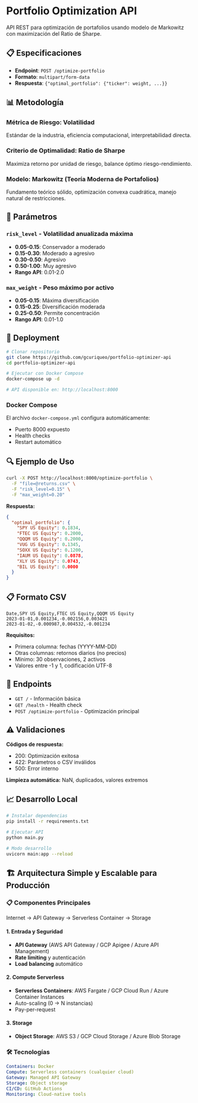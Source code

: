 # Portfolio Optimization API

API REST para optimización de portafolios usando modelo de Markowitz con maximización del Ratio de Sharpe.

## 📋 Especificaciones

- **Endpoint**: `POST /optimize-portfolio`
- **Formato**: `multipart/form-data`
- **Respuesta**: `{"optimal_portfolio": {"ticker": weight, ...}}`

## 📊 Metodología

### Métrica de Riesgo: **Volatilidad**
Estándar de la industria, eficiencia computacional, interpretabilidad directa.

### Criterio de Optimalidad: **Ratio de Sharpe**
Maximiza retorno por unidad de riesgo, balance óptimo riesgo-rendimiento.

### Modelo: **Markowitz (Teoría Moderna de Portafolios)**
Fundamento teórico sólido, optimización convexa cuadrática, manejo natural de restricciones.

## 📏 Parámetros

### `risk_level` - Volatilidad anualizada máxima
- **0.05-0.15**: Conservador a moderado
- **0.15-0.30**: Moderado a agresivo  
- **0.30-0.50**: Agresivo
- **0.50-1.00**: Muy agresivo
- **Rango API**: 0.01-2.0

### `max_weight` - Peso máximo por activo
- **0.05-0.15**: Máxima diversificación
- **0.15-0.25**: Diversificación moderada
- **0.25-0.50**: Permite concentración
- **Rango API**: 0.01-1.0

## 🚀 Deployment

```bash
# Clonar repositorio
git clone https://github.com/gcuriqueo/portfolio-optimizer-api
cd portfolio-optimizer-api

# Ejecutar con Docker Compose
docker-compose up -d

# API disponible en: http://localhost:8000
```

### Docker Compose
El archivo `docker-compose.yml` configura automáticamente:
- Puerto 8000 expuesto
- Health checks
- Restart automático

## 🔍 Ejemplo de Uso

```bash
curl -X POST http://localhost:8000/optimize-portfolio \
  -F "file=@returns.csv" \
  -F "risk_level=0.15" \
  -F "max_weight=0.20"
```

**Respuesta:**
```json
{
  "optimal_portfolio": {
    "SPY US Equity": 0.1834,
    "FTEC US Equity": 0.2000,
    "QQQM US Equity": 0.2000,
    "VUG US Equity": 0.1345,
    "SOXX US Equity": 0.1200,
    "IAUM US Equity": 0.0878,
    "XLY US Equity": 0.0743,
    "BIL US Equity": 0.0000
  }
}
```

## 📋 Formato CSV

```csv
Date,SPY US Equity,FTEC US Equity,QQQM US Equity
2023-01-01,0.001234,-0.002156,0.003421
2023-01-02,-0.000987,0.004532,-0.001234
```

**Requisitos:**
- Primera columna: fechas (YYYY-MM-DD)
- Otras columnas: retornos diarios (no precios)
- Mínimo: 30 observaciones, 2 activos
- Valores entre -1 y 1, codificación UTF-8

## 🔧 Endpoints

- `GET /` - Información básica
- `GET /health` - Health check
- `POST /optimize-portfolio` - Optimización principal

## ⚠️ Validaciones

**Códigos de respuesta:**
- 200: Optimización exitosa
- 422: Parámetros o CSV inválidos
- 500: Error interno

**Limpieza automática:** NaN, duplicados, valores extremos

## 📈 Desarrollo Local

```bash
# Instalar dependencias
pip install -r requirements.txt

# Ejecutar API
python main.py

# Modo desarrollo
uvicorn main:app --reload
```

## 🏗️ **Arquitectura Simple y Escalable para Producción**

### **📋 Componentes Principales**

Internet → API Gateway → Serverless Container → Storage

#### **1. Entrada y Seguridad**
- **API Gateway** (AWS API Gateway / GCP Apigee / Azure API Management)
- **Rate limiting** y autenticación
- **Load balancing** automático

#### **2. Compute Serverless**
- **Serverless Containers**: AWS Fargate / GCP Cloud Run / Azure Container Instances
- Auto-scaling (0 → N instancias)
- Pay-per-request

#### **3. Storage**
- **Object Storage**: AWS S3 / GCP Cloud Storage / Azure Blob Storage

### **🛠️ Tecnologías**

```yaml
Containers: Docker
Compute: Serverless containers (cualquier cloud)
Gateway: Managed API Gateway
Storage: Object storage 
CI/CD: GitHub Actions
Monitoring: Cloud-native tools